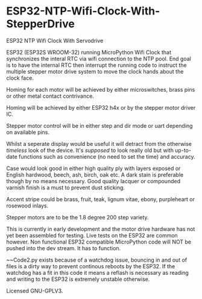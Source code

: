 # ESP32-NTP-Wifi-Clock-With-StepperDrive
ESP32 NTP Wifi Clock With Servodrive

ESP32 (ESP32S WROOM-32) running MicroPython Wifi Clock that synchronizes the interal RTC via wifi connection to the NTP pool.
End goal is to have the internal RTC then interrupt the running code to instruct the multiple stepper motor drive system to move the clock hands about the clock face.

Homing for each motor will be achieved by either microswitches, brass pins or other metal contact contrivance.

Homing will be achieved by either ESP32 h4x or by the stepper motor driver IC.

Stepper motor control will be in either step and dir mode or uart depending on available pins.

Whilst a seperate display would be useful it will detract from the otherwise *timeless* look of the device. 
  It's *supposed* to look really old but with up-to-date functions such as convenience (no need to set the time) and accuracy.

Case would look good in either high quality ply with layers exposed or English hardwood, beech, ash, birch, oak etc.
  A dark stain is preferable though by no means necessary.
Good quality lacquer or compounded varnish finish is a must to prevent dust sticking.

Accent stripe could be brass, fruit, teak, lignum vitae, ebony, purpleheart or rosewood inlays.

Stepper motors are to be the 1.8 degree 200 step variety.

This is currently in early development and the motor drive hardware has not yet been assembled for testing. Live tests on the ESP32 are common however. 
Non functional ESP32 compatible MicroPython code will NOT be pushed into the dev stream. It has to function.

~~Code2.py exists because of a watchdog issue, bouncing in and out of files is a dirty way to prevent continous reboots by the ESP32.
  If the watchdog has a fit in this code it means a reflash is necessary as reading and writing to the ESP32 is extremely unstable otherwise.

Licensed GNU-GPLV3.
